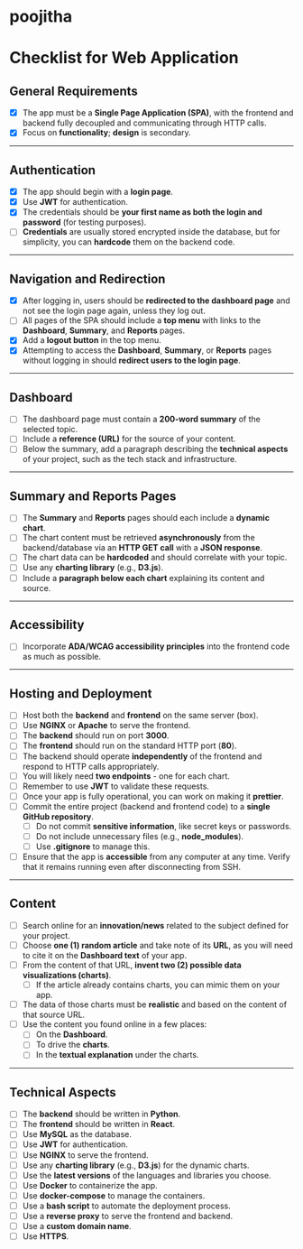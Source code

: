 # poojitha


# Checklist for Web Application

## General Requirements

- [X] The app must be a **Single Page Application (SPA)**, with the frontend and backend fully decoupled and communicating through HTTP calls.
- [X] Focus on **functionality**; **design** is secondary.

---

## Authentication

- [X] The app should begin with a **login page**.
- [X] Use **JWT** for authentication.
- [X] The credentials should be **your first name as both the login and password** (for testing purposes).
- [ ] **Credentials** are usually stored encrypted inside the database, but for simplicity, you can **hardcode** them on the backend code.

---

## Navigation and Redirection

- [X] After logging in, users should be **redirected to the dashboard page** and not see the login page again, unless they log out.
- [ ] All pages of the SPA should include a **top menu** with links to the **Dashboard**, **Summary**, and **Reports** pages.
- [X] Add a **logout button** in the top menu.
- [X] Attempting to access the **Dashboard**, **Summary**, or **Reports** pages without logging in should **redirect users to the login page**.

---

## Dashboard

- [ ] The dashboard page must contain a **200-word summary** of the selected topic.
- [ ] Include a **reference (URL)** for the source of your content.
- [ ] Below the summary, add a paragraph describing the **technical aspects** of your project, such as the tech stack and infrastructure.

---

## Summary and Reports Pages

- [ ] The **Summary** and **Reports** pages should each include a **dynamic chart**.
- [ ] The chart content must be retrieved **asynchronously** from the backend/database via an **HTTP GET call** with a **JSON response**.
- [ ] The chart data can be **hardcoded** and should correlate with your topic.
- [ ] Use any **charting library** (e.g., **D3.js**).
- [ ] Include a **paragraph below each chart** explaining its content and source.

---

## Accessibility

- [ ] Incorporate **ADA/WCAG accessibility principles** into the frontend code as much as possible.

---

## Hosting and Deployment

- [ ] Host both the **backend** and **frontend** on the same server (box).
- [ ] Use **NGINX** or **Apache** to serve the frontend.
- [ ] The **backend** should run on port **3000**.
- [ ] The **frontend** should run on the standard HTTP port (**80**).
- [ ] The backend should operate **independently** of the frontend and respond to HTTP calls appropriately.
- [ ] You will likely need **two endpoints** - one for each chart.
- [ ] Remember to use **JWT** to validate these requests.
- [ ] Once your app is fully operational, you can work on making it **prettier**.
- [ ] Commit the entire project (backend and frontend code) to a **single GitHub repository**.
  - [ ] Do not commit **sensitive information**, like secret keys or passwords.
  - [ ] Do not include unnecessary files (e.g., **node_modules**).
  - [ ] Use **.gitignore** to manage this.
- [ ] Ensure that the app is **accessible** from any computer at any time. Verify that it remains running even after disconnecting from SSH.

---

## Content

- [ ] Search online for an **innovation/news** related to the subject defined for your project.
- [ ] Choose **one (1) random article** and take note of its **URL**, as you will need to cite it on the **Dashboard text** of your app.
- [ ] From the content of that URL, **invent two (2) possible data visualizations (charts)**.
  - [ ] If the article already contains charts, you can mimic them on your app.
- [ ] The data of those charts must be **realistic** and based on the content of that source URL.
- [ ] Use the content you found online in a few places:
  - [ ] On the **Dashboard**.
  - [ ] To drive the **charts**.
  - [ ] In the **textual explanation** under the charts.

---

## Technical Aspects

- [ ] The **backend** should be written in **Python**.
- [ ] The **frontend** should be written in **React**.
- [ ] Use **MySQL** as the database.
- [ ] Use **JWT** for authentication.
- [ ] Use **NGINX** to serve the frontend.
- [ ] Use any **charting library** (e.g., **D3.js**) for the dynamic charts.
- [ ] Use the **latest versions** of the languages and libraries you choose.
- [ ] Use **Docker** to containerize the app.
- [ ] Use **docker-compose** to manage the containers.
- [ ] Use a **bash script** to automate the deployment process.
- [ ] Use a **reverse proxy** to serve the frontend and backend.
- [ ] Use a **custom domain name**.
- [ ] Use **HTTPS**.
